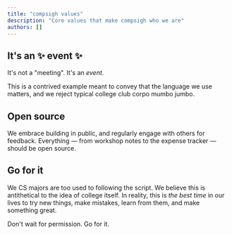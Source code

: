 ```yaml
---
title: "compsigh values"
description: "Core values that make compsigh who we are"
authors: []
---
```


## It's an ✨ event ✨

It's not a "meeting". It's an *event*.

This is a contrived example meant to convey that the language we use matters, and we reject typical college club corpo mumbo jumbo.

## Open source

We embrace building in public, and regularly engage with others for feedback. Everything — from workshop notes to the expense tracker — should be open source.

## Go for it

We CS majors are too used to following the script. We believe this is antithetical to the idea of college itself. In reality, this is *the best time* in our lives to try new things, make mistakes, learn from them, and make something great.

Don't wait for permission. Go for it.
